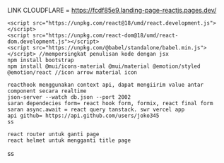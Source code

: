 LINK CLOUDFLARE = https://fcdf85e9.landing-page-reactjs.pages.dev/
    
    
    <script src="https://unpkg.com/react@18/umd/react.development.js"></script>
    <script src="https://unpkg.com/react-dom@18/umd/react-dom.development.js"></script>
    <script src="https://unpkg.com/@babel/standalone/babel.min.js"></script> //mempersingkat penulisan kode dengan jsx
    npm install bootstrap   
    npm install @mui/icons-material @mui/material @emotion/styled @emotion/react //icon arrow material icon

    reacthook menggunakan context api, dapat mengiirim value antar component secara realtime
    json-server --watch db.json --port 2002
    saran dependecies form= react hook form, formix, react final form
    saran async.await = react query tanstack. swr vercel app
    api github= https://api.github.com/users/joko345
    ss

    react router untuk ganti page
    react helmet untuk mengganti title page
ss
